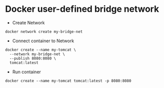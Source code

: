 # Docker user-defined bridge network

* Create Network

```
docker network create my-bridge-net
```

* Connect container to Network

```
docker create --name my-tomcat \
  --network my-bridge-net \
  --publish 8080:8080 \
  tomcat:latest
```

* Run container

```
docker create --name my-tomcat tomcat:latest -p 8080:8080
```
